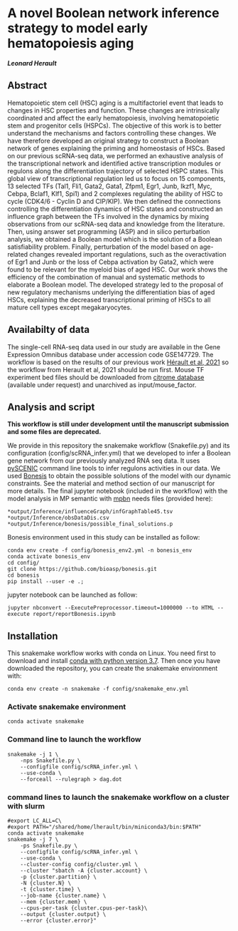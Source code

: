 
# A novel Boolean network inference strategy to model early hematopoiesis aging
***Leonard Herault***

## Abstract
Hematopoietic stem cell (HSC) aging is a multifactoriel event that leads to changes in HSC properties and function. These changes are intrinsically coordinated and affect the early hematopoiesis, involving hematopoietic stem and progenitor cells (HSPCs). The objective of this work is to better understand the mechanisms and factors controlling these changes. We have therefore developed an original strategy to construct a Boolean network of genes explaining the priming and homeostasis of HSCs. Based on our previous scRNA-seq data, we performed an exhaustive analysis of the transcriptional network and identified active transcription modules or regulons along the differentiation trajectory of selected HSPC states. This global view of transcriptional regulation led us to focus on 15 components, 13 selected TFs (Tal1, Fli1, Gata2, Gata1, Zfpm1, Egr1, Junb, Ikzf1, Myc, Cebpa, Bclaf1, Klf1, Spi1) and 2 complexes regulating the ability of HSC to cycle (CDK4/6 - Cyclin D and CIP/KIP). We then defined the connections controlling the differentiation dynamics of HSC states and constructed an influence graph between the TFs involved in the dynamics by mixing observations from our scRNA-seq data and knowledge from the literature. Then, using answer set programming (ASP) and in silico perturbation analysis, we obtained a Boolean model which is the solution of a Boolean satisfiability problem. Finally, perturbation of the model based on age-related changes revealed important regulations, such as the overactivation of Egr1 and Junb or the loss of Cebpa activation by Gata2, which were found to be relevant for the myeloid bias of aged HSC.
Our work shows the efficiency of the combination of manual and systematic methods to elaborate a Boolean model. The developed strategy led to the proposal of new regulatory mechanisms underlying the differentiation bias of aged HSCs, explaining the decreased transcriptional priming of HSCs to all mature cell types except megakaryocytes.




## Availabilty of data

The single-cell RNA-seq data used in our study are available in the Gene Expression Omnibus database under accession code GSE147729. The workflow is based on the results of our previous work [Hérault et al, 2021](https://bmcbiol.biomedcentral.com/articles/10.1186/s12915-021-00955-z) so the workflow from Herault et al, 2021 should be run first. Mouse TF experiment bed files should be downloaded from [citrome database](http://cistrome.org/db/#/) (available under request) and unarchived as input/mouse_factor.

## Analysis and script

**This workflow is still under development until the manuscript submission and some files are deprecated.**

We provide in this repository the snakemake workflow (Snakefile.py) and its configuration (config/scRNA_infer.yml) that we developed to infer a Boolean gene network from our previously analyzed RNA seq data. It uses [pySCENIC](https://pyscenic.readthedocs.io/en/latest/) command line tools to infer regulons activities in our data. We used [Bonesis](https://github.com/bioasp/bonesis.git) to obtain the possible solutions of the model with our dynamic constraints. See the material and method section of our manuscript for more details.
The final jupyter notebook (included in the workflow) with the model analysis in MP semantic with [mpbn](https://github.com/pauleve/mpbn) needs files (provided here):

    *output/Inference/influenceGraph/infGraphTable45.tsv
    *output/Inference/obsDataDis.csv
    *output/Inference/bonesis/possible_final_solutions.p
    
Bonesis environment used in this study can be installed as follow:

    conda env create -f config/bonesis_env2.yml -n bonesis_env
    conda activate bonesis_env
    cd config/
    git clone https://github.com/bioasp/bonesis.git
    cd bonesis
    pip install --user -e .;
    
jupyter notebook can be launched as follow:   

    jupyter nbconvert --ExecutePreprocessor.timeout=1000000 --to HTML --execute report/reportBonesis.ipynb


## Installation

This snakemake workflow works with conda on Linux.
You need first to download and install [conda with python version 3.7](https://docs.conda.io/en/latest/miniconda.html).
Then once you have downloaded the repository, you can create the snakemake environment with:

    conda env create -n snakemake -f config/snakemake_env.yml

### Activate snakemake environment

    conda activate snakemake

### Command line to launch the  workflow 

    snakemake -j 1 \
        -nps Snakefile.py \
        --configfile config/scRNA_infer.yml \
        --use-conda \
        --forceall --rulegraph > dag.dot

### command lines to launch the snakemake workflow on a cluster with slurm
    
    #export LC_ALL=C\
    #export PATH="/shared/home/lherault/bin/miniconda3/bin:$PATH"
    conda activate snakemake
    snakemake -j 7 \
        -ps Snakefile.py \
        --configfile config/scRNA_infer.yml \
        --use-conda \
        --cluster-config config/cluster.yml \
        --cluster "sbatch -A {cluster.account} \
        -p {cluster.partition} \
        -N {cluster.N} \
        -t {cluster.time} \
        --job-name {cluster.name} \
        --mem {cluster.mem} \
        --cpus-per-task {cluster.cpus-per-task}\
        --output {cluster.output} \
        --error {cluster.error}"
